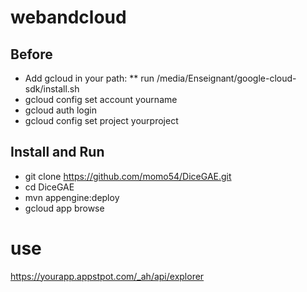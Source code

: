 # webandcloud



## Before
*    Add gcloud in your path:
**       run /media/Enseignant/google-cloud-sdk/install.sh
*    gcloud config set account yourname
*    gcloud auth login
*    gcloud config set project yourproject

## Install and Run
* git clone https://github.com/momo54/DiceGAE.git
* cd DiceGAE
* mvn appengine:deploy
* gcloud app browse


# use

https://yourapp.appstpot.com/_ah/api/explorer
